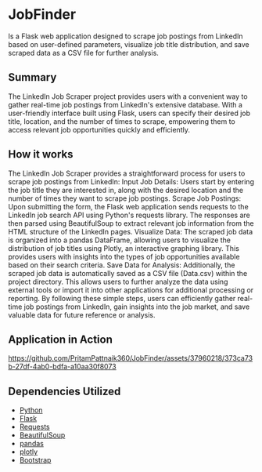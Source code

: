 # JobFinder
Is a Flask web application designed to scrape job postings from LinkedIn based on user-defined parameters, visualize job title distribution, and save scraped data as a CSV file for further analysis.

## Summary 
The LinkedIn Job Scraper project provides users with a convenient way to gather real-time job postings from LinkedIn's extensive database. With a user-friendly interface built using Flask, users can specify their desired job title, location, and the number of times to scrape, empowering them to access relevant job opportunities quickly and efficiently.
## How it works
The LinkedIn Job Scraper provides a straightforward process for users to scrape job postings from LinkedIn: 
Input Job Details: Users start by entering the job title they are interested in, along with the desired location and the number of times they want to scrape job postings. Scrape Job Postings: Upon submitting the form, the Flask web application sends requests to the LinkedIn job search API using Python's requests library. The responses are then parsed using BeautifulSoup to extract relevant job information from the HTML structure of the LinkedIn pages. Visualize Data: The scraped job data is organized into a pandas DataFrame, allowing users to visualize the distribution of job titles using Plotly, an interactive graphing library. This provides users with insights into the types of job opportunities available based on their search criteria. Save Data for Analysis: Additionally, the scraped job data is automatically saved as a CSV file (Data.csv) within the project directory. This allows users to further analyze the data using external tools or import it into other applications for additional processing or reporting.
By following these simple steps, users can efficiently gather real-time job postings from LinkedIn, gain insights into the job market, and save valuable data for future reference or analysis.
## Application in Action
https://github.com/PritamPattnaik360/JobFinder/assets/37960218/373ca73b-27df-4ab0-bdfa-a10aa30f8073

## Dependencies Utilized
- [Python](https://www.python.org)
- [Flask](https://flask.palletsprojects.com/en/1.1.x/)
- [Requests](https://pypi.org/project/requests/)
- [BeautifulSoup](https://pypi.org/project/beautifulsoup4/)
- [pandas](https://pypi.org/project/pandas/)
- [plotly](https://plotly.com/python/)
- [Bootstrap](https://getbootstrap.com/)
